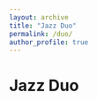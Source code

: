 ```yaml
---
layout: archive
title: "Jazz Duo"
permalink: /duo/
author_profile: true
---
```


  Jazz Duo
  ======
